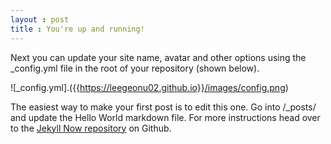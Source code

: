```yaml
---
layout : post
title : You're up and running!
---
```


Next you can update your site name, avatar and other options using the _config.yml file in the root of your repository (shown below).

![_config.yml].({{https://leegeonu02.github.io}}/images/config.png)

The easiest way to make your first post is to edit this one. Go into /_posts/ and update the Hello World markdown file. For more instructions head over to the [Jekyll Now repository](https://github.com/barryclark/jekyll-now) on Github.